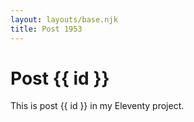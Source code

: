 ```yaml
---
layout: layouts/base.njk
title: Post 1953
---
```


# Post {{ id }}

This is post {{ id }} in my Eleventy project.
